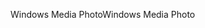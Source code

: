 <span data-ttu-id="ef9d0-101">Windows Media Photo</span><span class="sxs-lookup"><span data-stu-id="ef9d0-101">Windows Media Photo</span></span>